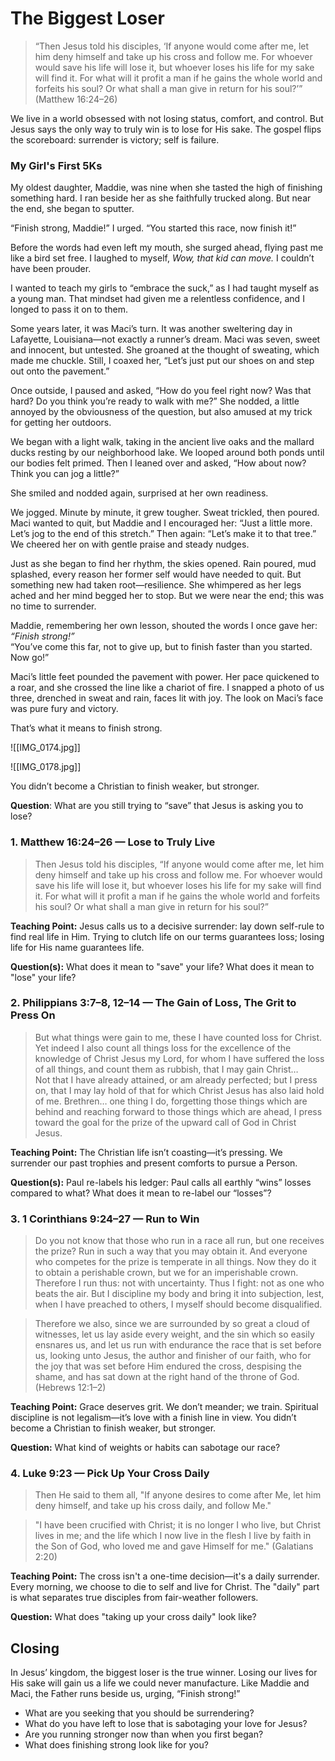 # The Biggest Loser

>“Then Jesus told his disciples, ‘If anyone would come after me, let him deny himself and take up his cross and follow me. For whoever would save his life will lose it, but whoever loses his life for my sake will find it. For what will it profit a man if he gains the whole world and forfeits his soul? Or what shall a man give in return for his soul?’” (Matthew 16:24–26)

We live in a world obsessed with not losing status, comfort, and control. But Jesus says the only way to truly win is to lose for His sake. The gospel flips the scoreboard: surrender is victory; self is failure.

### My Girl's First 5Ks

My oldest daughter, Maddie, was nine when she tasted the high of finishing something hard. I ran beside her as she faithfully trucked along. But near the end, she began to sputter.  

“Finish strong, Maddie!” I urged. “You started this race, now finish it!”

Before the words had even left my mouth, she surged ahead, flying past me like a bird set free. I laughed to myself, _Wow, that kid can move._ I couldn’t have been prouder.

I wanted to teach my girls to “embrace the suck,” as I had taught myself as a young man. That mindset had given me a relentless confidence, and I longed to pass it on to them.

Some years later, it was Maci’s turn. It was another sweltering day in Lafayette, Louisiana—not exactly a runner’s dream. Maci was seven, sweet and innocent, but untested. She groaned at the thought of sweating, which made me chuckle. Still, I coaxed her, “Let’s just put our shoes on and step out onto the pavement.”

Once outside, I paused and asked, “How do you feel right now? Was that hard? Do you think you’re ready to walk with me?” She nodded, a little annoyed by the obviousness of the question, but also amused at my trick for getting her outdoors.

We began with a light walk, taking in the ancient live oaks and the mallard ducks resting by our neighborhood lake. We looped around both ponds until our bodies felt primed. Then I leaned over and asked, “How about now? Think you can jog a little?”  

She smiled and nodded again, surprised at her own readiness.

We jogged. Minute by minute, it grew tougher. Sweat trickled, then poured. Maci wanted to quit, but Maddie and I encouraged her: “Just a little more. Let’s jog to the end of this stretch.” Then again: “Let’s make it to that tree.” We cheered her on with gentle praise and steady nudges.

Just as she began to find her rhythm, the skies opened. Rain poured, mud splashed, every reason her former self would have needed to quit. But something new had taken root—resilience. She whimpered as her legs ached and her mind begged her to stop. But we were near the end; this was no time to surrender.

Maddie, remembering her own lesson, shouted the words I once gave her: _“Finish strong!”_  
“You’ve come this far, not to give up, but to finish faster than you started. Now go!”

Maci’s little feet pounded the pavement with power. Her pace quickened to a roar, and she crossed the line like a chariot of fire. I snapped a photo of us three, drenched in sweat and rain, faces lit with joy. The look on Maci’s face was pure fury and victory.

That’s what it means to finish strong. 

![[IMG_0174.jpg]]


![[IMG_0178.jpg]]

You didn’t become a Christian to finish weaker, but stronger.

**Question**: What are you still trying to “save” that Jesus is asking you to lose?

### 1. Matthew 16:24–26 — Lose to Truly Live
> Then Jesus told his disciples, “If anyone would come after me, let him deny himself and take up his cross and follow me. For whoever would save his life will lose it, but whoever loses his life for my sake will find it. For what will it profit a man if he gains the whole world and forfeits his soul? Or what shall a man give in return for his soul?”

**Teaching Point:**
Jesus calls us to a decisive surrender: lay down self-rule to find real life in Him. Trying to clutch life on our terms guarantees loss; losing life for His name guarantees life.

**Question(s):**
What does it mean to "save" your life?
What does it mean to "lose" your life?

### 2. Philippians 3:7–8, 12–14 — The Gain of Loss, The Grit to Press On
> But what things were gain to me, these I have counted loss for Christ. Yet indeed I also count all things loss for the excellence of the knowledge of Christ Jesus my Lord, for whom I have suffered the loss of all things, and count them as rubbish, that I may gain Christ…  
> Not that I have already attained, or am already perfected; but I press on, that I may lay hold of that for which Christ Jesus has also laid hold of me. Brethren… one thing I do, forgetting those things which are behind and reaching forward to those things which are ahead, I press toward the goal for the prize of the upward call of God in Christ Jesus.

**Teaching Point:**
The Christian life isn’t coasting—it’s pressing. We surrender our past trophies and present comforts to pursue a Person.

**Question(s):**
Paul re-labels his ledger: Paul calls all earthly “wins” losses compared to what? 
What does it mean to re-label our “losses”?

### 3. 1 Corinthians 9:24–27 — Run to Win
> Do you not know that those who run in a race all run, but one receives the prize? Run in such a way that you may obtain it. And everyone who competes for the prize is temperate in all things. Now they do it to obtain a perishable crown, but we for an imperishable crown. Therefore I run thus: not with uncertainty. Thus I fight: not as one who beats the air. But I discipline my body and bring it into subjection, lest, when I have preached to others, I myself should become disqualified.

> Therefore we also, since we are surrounded by so great a cloud of witnesses, let us lay aside every weight, and the sin which so easily ensnares us, and let us run with endurance the race that is set before us, looking unto Jesus, the author and finisher of our faith, who for the joy that was set before Him endured the cross, despising the shame, and has sat down at the right hand of the throne of God. (Hebrews 12:1–2)

**Teaching Point:**
Grace deserves grit. We don’t meander; we train. Spiritual discipline is not legalism—it’s love with a finish line in view. You didn’t become a Christian to finish weaker, but stronger.

**Question:**
What kind of weights or habits can sabotage our race?

### 4. Luke 9:23 — Pick Up Your Cross Daily
> Then He said to them all, "If anyone desires to come after Me, let him deny himself, and take up his cross daily, and follow Me."

>"I have been crucified with Christ; it is no longer I who live, but Christ lives in me; and the life which I now live in the flesh I live by faith in the Son of God, who loved me and gave Himself for me." (Galatians 2:20)

**Teaching Point:**
The cross isn't a one-time decision—it's a daily surrender. Every morning, we choose to die to self and live for Christ. The "daily" part is what separates true disciples from fair-weather followers.

**Question:**
What does "taking up your cross daily" look like?


## Closing

In Jesus’ kingdom, the biggest loser is the true winner. Losing our lives for His sake will gain us a life we could never manufacture. Like Maddie and Maci, the Father runs beside us, urging, “Finish strong!”

- What are you seeking that you should be surrendering?
- What do you have left to lose that is sabotaging your love for Jesus?
- Are you running stronger now than when you first began?
- What does finishing strong look like for you?